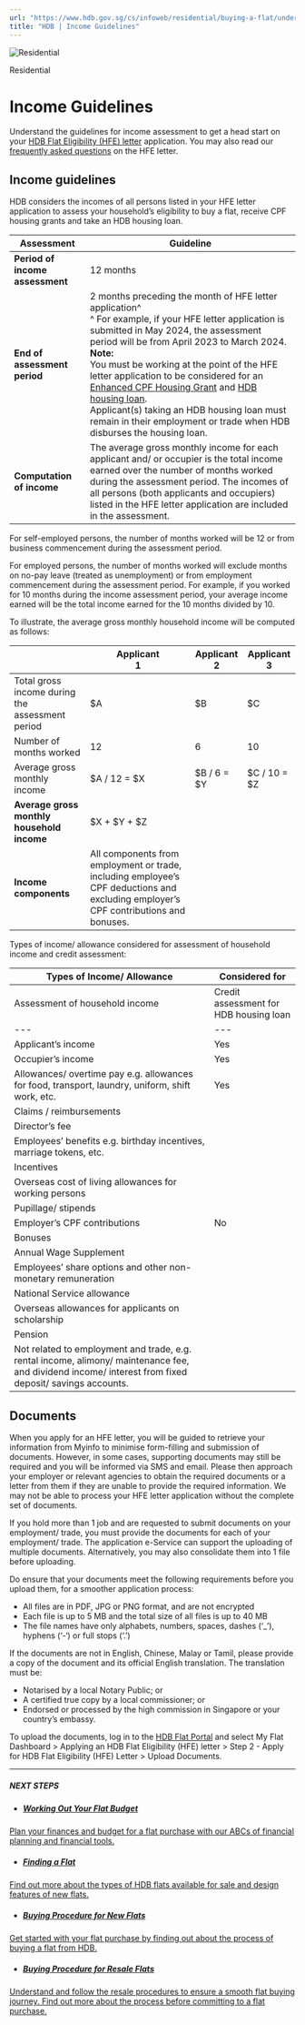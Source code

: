 ```yaml
---
url: "https://www.hdb.gov.sg/cs/infoweb/residential/buying-a-flat/understanding-your-eligibility-and-housing-loan-options/application-for-an-hdb-flat-eligibility-hfe-letter/income-guidelines"
title: "HDB | Income Guidelines"
---
```


![Residential](https://www.hdb.gov.sg/cs/infoweb/-/media/HDBContent/Images/General/residential-masthead.jpg)

Residential


# Income Guidelines

Understand the guidelines for income assessment to get a head start on your [HDB Flat Eligibility (HFE) letter](https://www.hdb.gov.sg/cs/infoweb/residential/buying-a-flat/understanding-your-eligibility-and-housing-loan-options/application-for-an-hdb-flat-eligibility-hfe-letter?anchor=review-HFE) application. You may also read our [frequently asked questions](https://www.hdb.gov.sg/cs/infoweb/hdb-flat-portal/HFE/get-help) on the HFE letter.

## Income guidelines

HDB considers the incomes of all persons listed in your HFE letter application to assess your household’s eligibility to buy a flat, receive CPF housing grants and take an HDB housing loan.

| Assessment | Guideline |
| --- | --- |
| **Period of income assessment** | 12 months |
| **End of assessment period** | 2 months preceding the month of HFE letter application^<br>^ For example, if your HFE letter application is submitted in May 2024, the assessment period will be from April 2023 to March 2024.<br>**Note:**<br>You must be working at the point of the HFE letter application to be considered for an [Enhanced CPF Housing Grant](https://www.hdb.gov.sg/cs/infoweb/residential/buying-a-flat/understanding-your-eligibility-and-housing-loan-options/flat-and-grant-eligibility) and [HDB housing loan](https://www.hdb.gov.sg/cs/infoweb/residential/buying-a-flat/understanding-your-eligibility-and-housing-loan-options/housing-loan-options/housing-loan-from-hdb).<br>Applicant(s) taking an HDB housing loan must remain in their employment or trade when HDB disburses the housing loan. |
| **Computation of income** | The average gross monthly income for each applicant and/ or occupier is the total income earned over the number of months worked during the assessment period. The incomes of all persons (both applicants and occupiers) listed in the HFE letter application are included in the assessment.

For self-employed persons, the number of months worked will be 12 or from business commencement during the assessment period.

For employed persons, the number of months worked will exclude months on no-pay leave (treated as unemployment) or from employment commencement during the assessment period. For example, if you worked for 10 months during the income assessment period, your average income earned will be the total income earned for the 10 months divided by 10.

To illustrate, the average gross monthly household income will be computed as follows:

|  | Applicant <br> 1 | Applicant <br> 2 | Applicant <br> 3 |
| --- | --- | --- | --- |
| Total gross income during the assessment period | $A | $B | $C |
| Number of months worked | 12 | 6 | 10 |
| Average gross monthly income | $A / 12 = $X | $B / 6 = $Y | $C / 10 = $Z |
| **Average gross monthly household income** | $X + $Y + $Z | |
| **Income components** | All components from employment or trade, including employee’s CPF deductions and excluding employer’s CPF contributions and bonuses. |

Types of income/ allowance considered for assessment of household income and credit assessment:

| Types of Income/ Allowance | Considered for |
| --- | --- |
| Assessment of household income | Credit assessment for HDB housing loan |
| --- | --- |
| Applicant’s income | Yes | Yes |
| Occupier’s income | Yes | No |
| Allowances/ overtime pay e.g. allowances for food, transport, laundry, uniform, shift work, etc. | Yes |
| Claims / reimbursements |
| Director’s fee |
| Employees’ benefits e.g. birthday incentives, marriage tokens, etc. |
| Incentives |
| Overseas cost of living allowances for working persons |
| Pupillage/ stipends |
| Employer’s CPF contributions | No |
| Bonuses |
| Annual Wage Supplement |
| Employees’ share options and other non-monetary remuneration |
| National Service allowance |
| Overseas allowances for applicants on scholarship |
| Pension |
| Not related to employment and trade, e.g. rental income, alimony/ maintenance fee, and dividend income/ interest from fixed deposit/ savings accounts. |

## Documents

When you apply for an HFE letter, you will be guided to retrieve your information from Myinfo to minimise form-filling and submission of documents. However, in some cases, supporting documents may still be required and you will be informed via SMS and email. Please then approach your employer or relevant agencies to obtain the required documents or a letter from them if they are unable to provide the required information. We may not be able to process your HFE letter application without the complete set of documents.

If you hold more than 1 job and are requested to submit documents on your employment/ trade, you must provide the documents for each of your employment/ trade. The application e-Service can support the uploading of multiple documents. Alternatively, you may also consolidate them into 1 file before uploading.

Do ensure that your documents meet the following requirements before you upload them, for a smoother application process:

- All files are in PDF, JPG or PNG format, and are not encrypted
- Each file is up to 5 MB and the total size of all files is up to 40 MB
- The file names have only alphabets, numbers, spaces, dashes (‘\_’), hyphens (‘-‘) or full stops (‘.’)

If the documents are not in English, Chinese, Malay or Tamil, please provide a copy of the document and its official English translation. The translation must be:

- Notarised by a local Notary Public; or
- A certified true copy by a local commissioner; or
- Endorsed or processed by the high commission in Singapore or your country’s embassy.

To upload the documents, log in to the [HDB Flat Portal](http://homes.hdb.gov.sg/) and select My Flat Dashboard > Applying an HDB Flat Eligibility (HFE) letter > Step 2 - Apply for HDB Flat Eligibility (HFE) Letter > Upload Documents.

* * *

##### NEXT STEPS

- ##### [Working Out Your Flat Budget](https://www.hdb.gov.sg/cs/infoweb/residential/buying-a-flat/working-out-your-flat-budget)


[Plan your finances and budget for a flat purchase with our ABCs of financial planning and financial tools.](https://www.hdb.gov.sg/cs/infoweb/residential/buying-a-flat/working-out-your-flat-budget)

- ##### [Finding a Flat](https://www.hdb.gov.sg/cs/infoweb/residential/buying-a-flat/finding-a-flat)


[Find out more about the types of HDB flats available for sale and design features of new flats.](https://www.hdb.gov.sg/cs/infoweb/residential/buying-a-flat/finding-a-flat)

- ##### [Buying Procedure for New Flats](https://www.hdb.gov.sg/cs/infoweb/residential/buying-a-flat/buying-procedure-for-new-flats)


[Get started with your flat purchase by finding out about the process of buying a flat from HDB.](https://www.hdb.gov.sg/cs/infoweb/residential/buying-a-flat/buying-procedure-for-new-flats)

- ##### [Buying Procedure for Resale Flats](https://www.hdb.gov.sg/cs/infoweb/residential/buying-a-flat/buying-procedure-for-resale-flats)


[Understand and follow the resale procedures to ensure a smooth flat buying journey. Find out more about the process before committing to a flat purchase.](https://www.hdb.gov.sg/cs/infoweb/residential/buying-a-flat/buying-procedure-for-resale-flats)